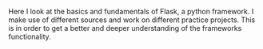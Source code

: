 Here I look at the basics and fundamentals of Flask, a python framework. I make use of different sources and work on different practice projects. This is in order to get a better and deeper understanding of the frameworks functionality.
